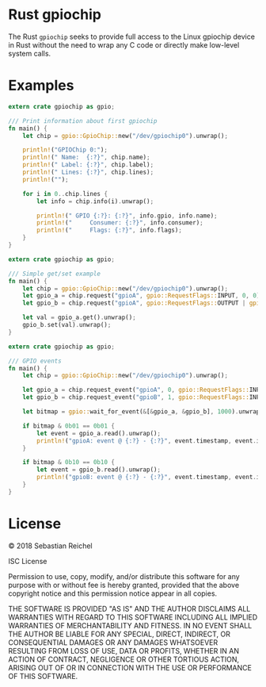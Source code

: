 Rust gpiochip
=============

The Rust `gpiochip` seeks to provide full access to the Linux gpiochip
device in Rust without the need to wrap any C code or directly make
low-level system calls.

Examples
========

```rust
extern crate gpiochip as gpio;

/// Print information about first gpiochip
fn main() {
    let chip = gpio::GpioChip::new("/dev/gpiochip0").unwrap();

    println!("GPIOChip 0:");
    println!(" Name:  {:?}", chip.name);
    println!(" Label: {:?}", chip.label);
    println!(" Lines: {:?}", chip.lines);
    println!("");

    for i in 0..chip.lines {
        let info = chip.info(i).unwrap();

        println!(" GPIO {:?}: {:?}", info.gpio, info.name);
        println!("     Consumer: {:?}", info.consumer);
        println!("     Flags: {:?}", info.flags);
    }
}
```

```rust
extern crate gpiochip as gpio;

/// Simple get/set example
fn main() {
    let chip = gpio::GpioChip::new("/dev/gpiochip0").unwrap();
    let gpio_a = chip.request("gpioA", gpio::RequestFlags::INPUT, 0, 0).unwrap();
    let gpio_b = chip.request("gpioA", gpio::RequestFlags::OUTPUT | gpio::RequestFlags::ACTIVE_LOW, 1, 0).unwrap();

    let val = gpio_a.get().unwrap();
    gpio_b.set(val).unwrap();
}
```

```rust
extern crate gpiochip as gpio;

/// GPIO events
fn main() {
    let chip = gpio::GpioChip::new("/dev/gpiochip0").unwrap();

    let gpio_a = chip.request_event("gpioA", 0, gpio::RequestFlags::INPUT, gpio::EventRequestFlags::BOTH_EDGES).unwrap();
    let gpio_b = chip.request_event("gpioB", 1, gpio::RequestFlags::INPUT, gpio::EventRequestFlags::BOTH_EDGES).unwrap();

    let bitmap = gpio::wait_for_event(&[&gpio_a, &gpio_b], 1000).unwrap();

    if bitmap & 0b01 == 0b01 {
        let event = gpio_a.read().unwrap();
        println!("gpioA: event @ {:?} - {:?}", event.timestamp, event.id);
    }

    if bitmap & 0b10 == 0b10 {
        let event = gpio_b.read().unwrap();
        println!("gpioB: event @ {:?} - {:?}", event.timestamp, event.id);
    }
}
```

License
=======

© 2018 Sebastian Reichel

ISC License

Permission to use, copy, modify, and/or distribute this software for
any purpose with or without fee is hereby granted, provided that the
above copyright notice and this permission notice appear in all copies.

THE SOFTWARE IS PROVIDED "AS IS" AND THE AUTHOR DISCLAIMS ALL WARRANTIES
WITH REGARD TO THIS SOFTWARE INCLUDING ALL IMPLIED WARRANTIES OF
MERCHANTABILITY AND FITNESS. IN NO EVENT SHALL THE AUTHOR BE LIABLE FOR
ANY SPECIAL, DIRECT, INDIRECT, OR CONSEQUENTIAL DAMAGES OR ANY DAMAGES
WHATSOEVER RESULTING FROM LOSS OF USE, DATA OR PROFITS, WHETHER IN AN
ACTION OF CONTRACT, NEGLIGENCE OR OTHER TORTIOUS ACTION, ARISING OUT OF
OR IN CONNECTION WITH THE USE OR PERFORMANCE OF THIS SOFTWARE.

